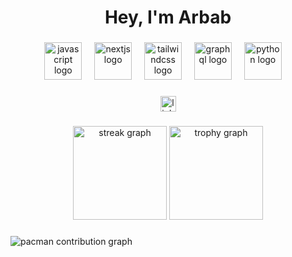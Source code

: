 <h1 align="center">Hey, I'm Arbab</h1>

###

<div align="center">
  <img src="https://skillicons.dev/icons?i=js" height="60" alt="javascript logo" />
  <img width="12" />
  <img src="https://skillicons.dev/icons?i=nextjs" height="60" alt="nextjs logo" />
  <img width="12" />
  <img src="https://skillicons.dev/icons?i=tailwind" height="60" alt="tailwindcss logo" />
  <img width="12" />
  <img src="https://skillicons.dev/icons?i=graphql" height="60" alt="graphql logo" />
  <img width="12" />
  <img src="https://skillicons.dev/icons?i=py" height="60" alt="python logo" />
  <img width="12" />
</div>

###

<div align="center">
  <img src="https://img.shields.io/static/v1?message=LinkedIn&logo=linkedin&label=&color=0077B5&logoColor=white&labelColor=&style=for-the-badge" height="25" alt="linkedin logo" />
</div>

###

<div align="center">
  <img src="https://streak-stats.demolab.com?user=ArbabsLab&locale=en&mode=daily&theme=dracula&hide_border=false&border_radius=5&order=3" height="150" alt="streak graph" />
  <img src="https://github-profile-trophy.vercel.app?username=your-username&theme=dracula&column=-1&row=1&margin-w=8&margin-h=8&no-bg=false&no-frame=false&order=4" height="150" alt="trophy graph" />
</div>

###

<picture>
  <source media="(prefers-color-scheme: dark)" srcset="https://raw.githubusercontent.com/ArbabsLab/ArbabsLab/output/pacman-contribution-graph-dark.svg">
  <source media="(prefers-color-scheme: light)" srcset="https://raw.githubusercontent.com/ArbabsLab/ArbabsLab/output/pacman-contribution-graph.svg">
  <img alt="pacman contribution graph" src="https://raw.githubusercontent.com/ArbabsLab/ArbabsLab/output/pacman-contribution-graph.svg">
</picture>

###
